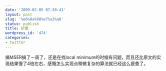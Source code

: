 ```yaml
---
date: '2009-02-05 07:30:41'
layout: post
slug: '%e6%8a%98%e7%a3%a8'
status: publish
title: 折磨
wordpress_id: '474'
categories:
- twitter
---
```


搞MSER搞了一周了，还是在找local minimum的时候有问题，而且还比原文的实现结果慢了4倍左右，感慨怎么实现点稍微复杂的算法就已经这么疲惫了。
